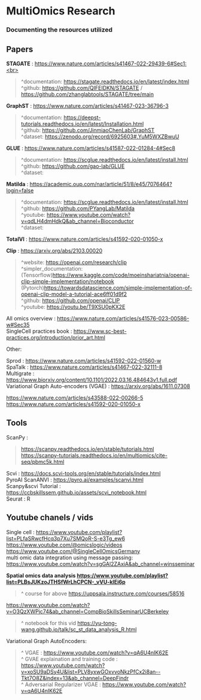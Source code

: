 # MultiOmics Research 
### Documenting the resources utilized

## Papers

**STAGATE** : https://www.nature.com/articles/s41467-022-29439-6#Sec1:<br>
  > ^documentation: https://stagate.readthedocs.io/en/latest/index.html <br>
  > ^github: https://github.com/QIFEIDKN/STAGATE / https://github.com/zhanglabtools/STAGATE/tree/main <br>

**GraphST** : https://www.nature.com/articles/s41467-023-36796-3 <br>
  > ^documentation: https://deepst-tutorials.readthedocs.io/en/latest/Installation.html <br>
  > ^github: https://github.com/JinmiaoChenLab/GraphST <br>
  > ^dataset: https://zenodo.org/record/6925603#.YuM5WXZBwuU <br>

**GLUE** : https://www.nature.com/articles/s41587-022-01284-4#Sec8 <br>
  > ^documentation: https://scglue.readthedocs.io/en/latest/install.html <br>
  > ^github: https://github.com/gao-lab/GLUE <br>
  > ^dataset: <br>

**Matilda** : https://academic.oup.com/nar/article/51/8/e45/7076464?login=false <br>
  > ^documentation: https://scglue.readthedocs.io/en/latest/install.html <br>
  > ^github: https://github.com/PYangLab/Matilda <br>
  > ^youtube: https://www.youtube.com/watch?v=qdLH4dmHdkQ&ab_channel=Bioconductor <br>
  > ^dataset: <br>

**TotalVI** : https://www.nature.com/articles/s41592-020-01050-x <br>

**Clip** : https://arxiv.org/abs/2103.00020 <br>
  > ^website: https://openai.com/research/clip <br>
  > ^simpler_documentation: (Tensorflow)https://www.kaggle.com/code/moeinshariatnia/openai-clip-simple-implementation/notebook <br>
                            (Pytorch)https://towardsdatascience.com/simple-implementation-of-openai-clip-model-a-tutorial-ace6ff01d9f2 <br>
  > ^github: https://github.com/openai/CLIP <br>
  > ^youtube: https://youtu.be/T9XSU0pKX2E <br>

All omics overview : https://www.nature.com/articles/s41576-023-00586-w#Sec35 <br>
SingleCell practices book : https://www.sc-best-practices.org/introduction/prior_art.html <br>

Other:

Sprod : https://www.nature.com/articles/s41592-022-01560-w <br>
SpaTalk : https://www.nature.com/articles/s41467-022-32111-8 <br>
Multigrate : https://www.biorxiv.org/content/10.1101/2022.03.16.484643v1.full.pdf <br>
Variational Graph Auto-encoders (VGAE) : https://arxiv.org/abs/1611.07308 <br>

https://www.nature.com/articles/s43588-022-00266-5 <br>
https://www.nature.com/articles/s41592-020-01050-x <br>

## Tools
ScanPy : 
> https://scanpy.readthedocs.io/en/stable/tutorials.html <br>
> https://scanpy-tutorials.readthedocs.io/en/multiomics/cite-seq/pbmc5k.html

Scvi : https://docs.scvi-tools.org/en/stable/tutorials/index.html <br>
PyroAI ScanANVI : https://pyro.ai/examples/scanvi.html <br>
Scanpy&scvi Tutorial : https://ccbskillssem.github.io/assets/scvi_notebook.html  <br>
Seurat : R


## Youtube chanels / vids

Single cell : https://www.youtube.com/playlist?list=PLfaSRwcfHcq3p7Xu7SMQoR-S-e3Tg_ew6  <br>
https://www.youtube.com/@omicslogic/videos <br>
https://www.youtube.com/@SingleCellOmicsGermany <br>
multi omic data integration using message passing: https://www.youtube.com/watch?v=sgGAl2ZAxiA&ab_channel=winsseminar <br>

**Spatial omics data analysis https://www.youtube.com/playlist?list=PLBsJUKzoJTHSfWrLhCPCN-_vVU-klEi6p**  <br>
> ^ course for above https://uppsala.instructure.com/courses/58516 <br>

https://www.youtube.com/watch?v=O3QzXWPjc74&ab_channel=CompBioSkillsSeminarUCBerkeley <br> 
> ^ notebook for this vid https://yu-tong-wang.github.io/talk/sc_st_data_analysis_R.html <br>

Variational Graph AutoEncoders:
 > ^ VGAE : https://www.youtube.com/watch?v=qA6U4nIK62E <br>
 > ^ GVAE explaination and training code : https://www.youtube.com/watch?v=xoSU9aDSy4U&list=PLV8yxwGOxvvoNkzPfCx2i8an--Tkt7O8Z&index=13&ab_channel=DeepFindr <br>
 > ^ Adversarial Regularizer VGAE : https://www.youtube.com/watch?v=qA6U4nIK62E <br>
